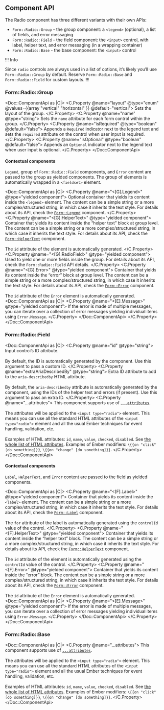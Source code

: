 ## Component API

The Radio component has three different variants with their own APIs:

- `Form::Radio::Group` - the group component: a `<legend>` (optional), a list of fields, and error messaging
- `Form::Radio::Field` - the field component: the `<input>` control, with label, helper text, and error messaging (in a wrapping container)
- `Form::Radio::Base` - the base component: the `<input>` control

!!! Info

Since `radio` controls are always used in a list of options, it’s likely you’ll use `Form::Radio::Group` by default. Reserve `Form::Radio::Base` and `Form::Radio::Field` for custom layouts.
!!!

### Form::Radio::Group

<Doc::ComponentApi as |C|>
  <C.Property @name="layout" @type="enum" @values={{array "vertical" "horizontal" }} @default="vertical">
    Sets the layout of the group.
  </C.Property>
  <C.Property @name="name" @type="string">
    Sets the `name` attribute for each form control within the group.
  </C.Property>
  <C.Property @name="isRequired" @type="boolean" @default="false">
    Appends a `Required` indicator next to the legend text and sets the `required` attribute on the control when user input is required.
  </C.Property>
  <C.Property @name="isOptional" @type="boolean" @default="false">
    Appends an `Optional` indicator next to the legend text when user input is optional.
  </C.Property>
</Doc::ComponentApi>

#### Contextual components

`Legend`, group of `Form::Radio::Field` components, and `Error` content are passed to the group as yielded components. The group of elements is automatically wrapped in a `<fieldset>` element.

<Doc::ComponentApi as |C|>
  <C.Property @name="<[G].Legend>" @type="yielded component">
    Optional container that yields its content inside the `<legend>` element. The content can be a simple string or a more complex/structured string, in which case it inherits the text style. For details about its API, check the [`Form::Legend`](/components/form/primitives/) component.
  </C.Property>
  <C.Property @name="<[G].HelperText>" @type="yielded component">
    Container that yields its content inside the “helper text” block at group level. The content can be a simple string or a more complex/structured string, in which case it inherits the text style. For details about its API, check the [`Form::HelperText`](/components/form/primitives/) component.
    <br/><br/>
    The `id` attribute of the element is automatically generated.
  </C.Property>
  <C.Property @name="<[G].RadioField>" @type="yielded component">
    Used to yield one or more fields inside the group. For details about its API, check the `Form::Radio::Field` API details.
  </C.Property>
  <C.Property @name="<[G].Error>" @type="yielded component">
    Container that yields its content inside the “error” block at group level. The content can be a simple string or a more complex/structured string, in which case it inherits the text style. For details about its API, check the [`Form::Error`](/components/form/primitives/) component.
    <br/><br/>
    The `id` attribute of the `Error` element is automatically generated.
    <Doc::ComponentApi as |C|>
      <C.Property @name="<[E].Message>" @type="yielded component">
        If the error is made of multiple messages, you can iterate over a collection of error messages yielding individual items using `Error.Message`.
      </C.Property>
    </Doc::ComponentApi>
  </C.Property>
</Doc::ComponentApi>

### Form::Radio::Field

<Doc::ComponentApi as |C|>
  <C.Property @name="id" @type="string">
    Input control’s ID attribute.
    <br/><br/>
    By default, the ID is automatically generated by the component. Use this argument to pass a custom ID.
  </C.Property>
  <C.Property @name="extraAriaDescribedBy" @type="string">
    Extra ID attribute to add to the `aria-describedby` HTML attribute.
    <br/><br/>
    By default, the `aria-describedby` attribute is automatically generated by the component, using the IDs of the helper text and errors (if present). Use this argument to pass an extra ID.
  </C.Property>
  <C.Property @name="...attributes">
    This component supports use of [`...attributes`](https://guides.emberjs.com/release/in-depth-topics/patterns-for-components/#toc_attribute-ordering).
    <br/><br/>
    The attributes will be applied to the `<input type="radio">` element. This means you can use all the standard HTML attributes of the `<input type="radio">` element and all the usual Ember techniques for event handling, validation, etc.
    <br/><br/>
    Examples of HTML attributes: `id`, `name`, `value`, `checked`, `disabled`. See [the whole list of HTML attributes](https://developer.mozilla.org/en-US/docs/Web/HTML/Element/input#attributes). Examples of Ember modifiers: `\{{on "click" [do something]}}`, `\{{on "change" [do something]}}`.
  </C.Property>
</Doc::ComponentApi>

#### Contextual components

`Label`, `HelperText`, and `Error` content are passed to the field as yielded components.

<Doc::ComponentApi as |C|>
  <C.Property @name="<[F].Label>" @type="yielded component">
    Container that yields its content inside the `<label>` element. The content can be a simple string or a more complex/structured string, in which case it inherits the text style. For details about its API, check the [`Form::Label`](/components/form/primitives) component.
    <br/><br/>
    The `for` attribute of the label is automatically generated using the `controlId` value of the control.
  </C.Property>
  <C.Property @name="<[F].HelperText>" @type="yielded component">
    Container that yields its content inside the “helper text” block. The content can be a simple string or a more complex/structured string, in which case it inherits the text style. For details about its API, check the [`Form::HelperText`](/components/form/primitives) component.
    <br/><br/>
    The `id` attribute of the element is automatically generated using the `controlId` value of the control.
  </C.Property>
  <C.Property @name="<[F].Error>" @type="yielded component">
    Container that yields its content inside the “error” block. The content can be a simple string or a more complex/structured string, in which case it inherits the text style. For details about its API, check the [`Form::Error`](/components/form/primitives) component.
    <br/><br/>
    The `id` attribute of the `Error` element is automatically generated.
    <Doc::ComponentApi as |C|>
      <C.Property @name="<[E].Message>" @type="yielded component">
        If the error is made of multiple messages, you can iterate over a collection of error messages yielding individual items using `Error.Message`.
      </C.Property>
    </Doc::ComponentApi>
  </C.Property>
</Doc::ComponentApi>

### Form::Radio::Base

<Doc::ComponentApi as |C|>
  <C.Property @name="...attributes">
    This component supports use of [`...attributes`](https://guides.emberjs.com/release/in-depth-topics/patterns-for-components/#toc_attribute-ordering).
    <br/><br/>
    The attributes will be applied to the `<input type="radio">` element. This means you can use all the standard HTML attributes of the `<input type="radio">` element and all the usual Ember techniques for event handling, validation, etc.
    <br/><br/>
    Examples of HTML attributes: `id`, `name`, `value`, `checked`, `disabled`. See [the whole list of HTML attributes](https://developer.mozilla.org/en-US/docs/Web/HTML/Element/input#attributes). Examples of Ember modifiers: `\{{on "click" [do something]}}`, `\{{on "change" [do something]}}`.
  </C.Property>
</Doc::ComponentApi>